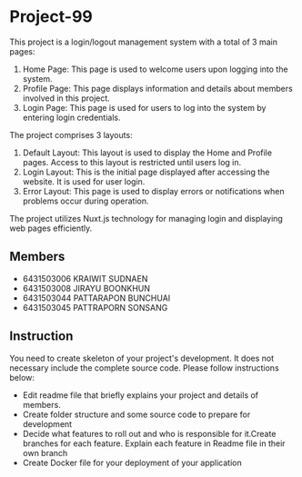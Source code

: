 # Project-99
This project is a login/logout management system with a total of 3 main pages:

1. Home Page: This page is used to welcome users upon logging into the system.
2. Profile Page: This page displays information and details about members involved in this project.
3. Login Page: This page is used for users to log into the system by entering login credentials.

The project comprises 3 layouts:

1. Default Layout: This layout is used to display the Home and Profile pages. Access to this layout is restricted until users log in.
2. Login Layout: This is the initial page displayed after accessing the website. It is used for user login.
3. Error Layout: This page is used to display errors or notifications when problems occur during operation.

The project utilizes Nuxt.js technology for managing login and displaying web pages efficiently.

## Members
- 6431503006 KRAIWIT SUDNAEN
- 6431503008 JIRAYU BOONKHUN
- 6431503044 PATTARAPON BUNCHUAI
- 6431503045 PATTRAPORN SONSANG

## Instruction
You need to create skeleton of your project's development. It does not necessary include the complete source code. Please follow instructions below:
- Edit readme file that briefly explains your project and details of members.​ 
- Create folder structure and some source code to prepare for development
- Decide what features to roll out and who is responsible for it.​ Create branches for each feature. Explain each feature in Readme file in their own branch​ 
- Create Docker file for your deployment of your application